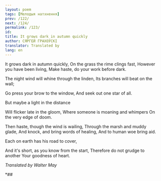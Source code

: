 ```yaml
---
layout: poem
tags: [Мелодыя натхнення]
prev: /122/
next: /124/
permalink: /123/
id: 
title: It grows dark in autumn quickly
author: СЯРГЕЙ ГРАХОЎСКІ
translator: Translated by 
lang: en
---
```



 
It grows dark in autumn quickly, On the grass the rime clings fast, However you have been living, Make haste, do your work before dark.

The night wind will whine through the linden, Its branches will beat on the wall;

Go press your brow to the window, And seek out one star of all.

But maybe a light in the distance

Will flicker late in the gloom, Where someone is moaning and whimpers On the very edge of doom.

Then haste, though the wind is wailing, Through the marsh and muddy glade, And knock, and bring words of healing, And  to human woe bring aid.

Each on earth has his road to cover,

And it's short, as you know from the start, Therefore do not grudge to another Your goodness of heart.

_Translated by Walter May_

*##
